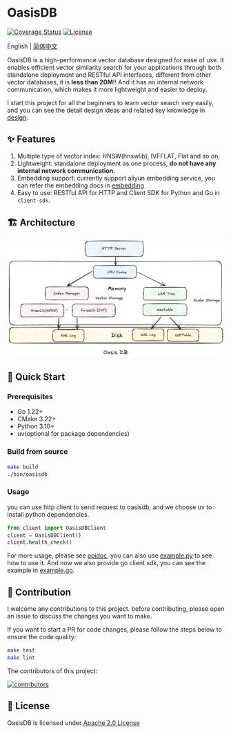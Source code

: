 # OasisDB

[![Coverage Status](https://coveralls.io/repos/github/lizzy-0323/oasisdb/badge.svg?branch=main)](https://coveralls.io/github/lizzy-0323/oasisdb?branch=main)
[![License](https://img.shields.io/badge/License-Apache%202.0-blue.svg)](https://opensource.org/licenses/Apache-2.0)
<!-- ![logo](./docs/images/logo.png) -->

<!-- [![Build](https://github.com/lizzy-0323/oasisdb/actions/workflows/push_pr.yml/badge.svg)](https://github.com/lizzy-0323/oasisdb/actions/workflows/push_pr.yml) -->

English | [简体中文](readme-CN.md)

OasisDB is a high-performance vector database designed for ease of use. It enables efficient vector similarity search for your applications through both standalone deployment and RESTful API interfaces, different from other vector databases, it is **less than 20M**!! And it has no internal network communication, which makes it more lightweight and easier to deploy.

I start this project for all the beginners to learn vector search very easily, and you can see the detail design ideas and related key knowledge in [design](docs/design.md).

## ✨ Features

1. Multiple type of vector index: HNSW(hnswlib), IVFFLAT, Flat and so on.
2. Lightweight: standalone deployment as one process, **do not have any internal network communication**.
3. Embedding support: currently support aliyun embedding service, you can refer the embedding docs in [embedding](docs/embedding.md)
4. Easy to use: RESTful API for HTTP and Client SDK for Python and Go in `client-sdk`.

## 🏗️ Architecture

![Architecture](./docs/images/architecture.png)

## 🚀 Quick Start

### Prerequisites

- Go 1.22+
- CMake 3.22+
- Python 3.10+
- uv(optional for package dependencies)

### Build from source

```bash
make build
./bin/oasisdb
```

### Usage

you can use http client to send request to oasisdb, and we choose uv to install python dependencies.

```python
from client import OasisDBClient
client = OasisDBClient()
client.health_check()
```

For more usage, please see [apidoc](docs/api.md),
you can also use [example.py](client-sdk/python/example.py) to see how to use it. And now we also provide go client sdk, you can see the example in [example.go](client-sdk/go/example.go).

## 🤝 Contribution

I welcome any contributions to this project. before contributing, please open an issue to discuss the changes you want to make.

If you want to start a PR for code changes, please follow the steps below to ensure the code quality:

```bash
make test
make lint
```

The contributors of this project:

[![contributors](https://contrib.rocks/image?repo=lizzy-0323/oasisdb)](https://github.com/lizzy-0323/oasisdb/graphs/contributors)

## 📝 License

OasisDB is licensed under [Apache 2.0 License](LICENSE)
